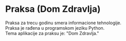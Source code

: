 # Praksa (Dom Zdravlja) #

Praksa za trecu godinu smera informacione tehnologije.  	
Praksa je rađena u programskom jeziku Python.	  
Tema aplikacije za praksu je: "Dom Zdravlja."	  
